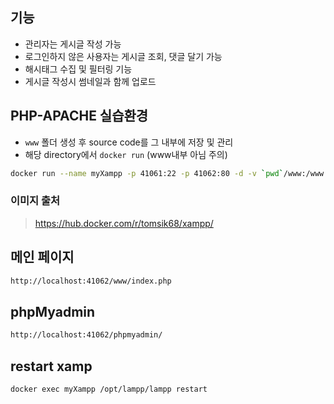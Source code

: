 ## 기능

- 관리자는 게시글 작성 가능
- 로그인하지 않은 사용자는 게시글 조회, 댓글 달기 가능
- 해시태그 수집 및 필터링 기능
- 게시글 작성시 썸네일과 함께 업로드

## PHP-APACHE 실습환경

- `www` 폴더 생성 후 source code를 그 내부에 저장 및 관리
- 해당 directory에서 `docker run` (www내부 아님 주의)

```bash
docker run --name myXampp -p 41061:22 -p 41062:80 -d -v `pwd`/www:/www tomsik68/xampp
```

### 이미지 출처

> https://hub.docker.com/r/tomsik68/xampp/

## 메인 페이지

```bash
http://localhost:41062/www/index.php
```

## phpMyadmin

```bash
http://localhost:41062/phpmyadmin/
```

## restart xamp

```bash
docker exec myXampp /opt/lampp/lampp restart
```
